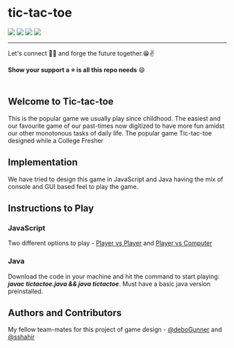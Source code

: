 # tic-tac-toe
![](https://img.shields.io/badge/Release-V1.0.0-blue.svg)  ![](https://img.shields.io/badge/Build-Stable-green.svg) ![](https://img.shields.io/badge/License-MIT-red.svg) ![](https://img.shields.io/badge/By-Abhishek%20Sarkar,%20Debojyoti%20Dey,%20Sheikh%20Shahir%20Halim-red.svg?style=social&logo=appveyor)

------------
Let's connect 👨‍💻 and forge the future together.😁✌

**Show your support a :star: is all this repo needs** :smile:
<br><br>

## Welcome to Tic-tac-toe
This is the popular game we usually play since childhood. The easiest and our favourite game of our past-times now digitized to have more fun amidst our other monotonous tasks of daily life. The popular game Tic-tac-toe designed while a College Fresher

## Implementation
We have tried to design this game in JavaScript and Java having the mix of console and GUI based feel to play the game.

## Instructions to Play
### JavaScript
Two different options to play - [Player vs Player](https://abhisheksarkar30.github.io/tic-tac-toe/player-player.html) and [Player vs Computer](https://abhisheksarkar30.github.io/tic-tac-toe/player-computer.html)

### Java
Download the code in your machine and hit the command to start playing: ***javac tictactoe.java && java tictactoe***.
Must have a basic java version preinstalled.

## Authors and Contributors
My fellow team-mates for this project of game design - [@deboGunner](https://github.com/deboGunner) and [@sshahir](https://github.com/sshahir)
